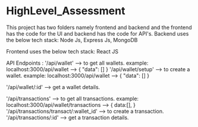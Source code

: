 # HighLevel_Assessment

This project has two folders namely frontend and backend and the frontend has the code for the UI and backend has the code for API's.
Backend uses the below tech stack:
Node Js, Express Js, MongoDB

Frontend uses the below tech stack:
React JS



API Endpoints :
'/api/wallet' --> to get all wallets.
example:
localhost:3000/api/wallet  --> {
    "data": []
}
'/api/wallet/setup' --> to create a wallet.
example:
localhost:3000/api/wallet  --> {
    "data": []
}

'/api/wallet/:id' --> get a wallet details.

'/api/transactions' --> to get all transactions.
example:
localhost:3000/api/wallet/transactions --> {
  data:[],
}
'/api/transactions/transact/:wallet_id' --> to create a transaction.
'/api/transactions/:id' --> get a transaction details.
